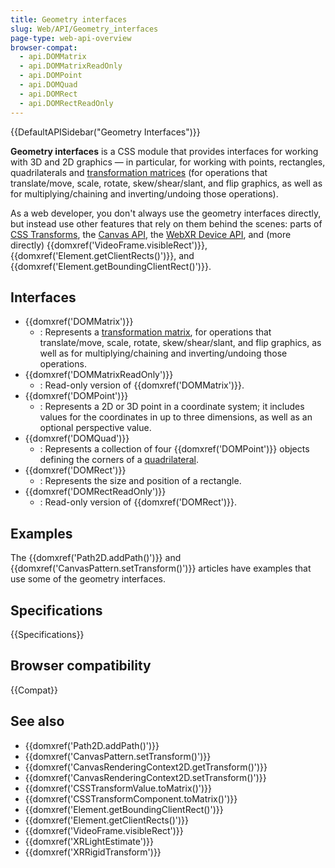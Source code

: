 ```yaml
---
title: Geometry interfaces
slug: Web/API/Geometry_interfaces
page-type: web-api-overview
browser-compat:
  - api.DOMMatrix
  - api.DOMMatrixReadOnly
  - api.DOMPoint
  - api.DOMQuad
  - api.DOMRect
  - api.DOMRectReadOnly
---
```


{{DefaultAPISidebar("Geometry Interfaces")}}

**Geometry interfaces** is a CSS module that provides interfaces for working with 3D and 2D graphics — in particular, for working with points, rectangles, quadrilaterals and [transformation matrices](/en-US/docs/Web/API/WebGL_API/Matrix_math_for_the_web#transformation_matrices) (for operations that translate/move, scale, rotate, skew/shear/slant, and flip graphics, as well as for multiplying/chaining and inverting/undoing those operations).

As a web developer, you don't always use the geometry interfaces directly, but instead use other features that rely on them behind the scenes: parts of [CSS Transforms](/en-US/docs/Web/CSS/CSS_Transforms), the [Canvas API](/en-US/docs/Web/API/Canvas_API), the [WebXR Device API](/en-US/docs/Web/API/WebXR_Device_API), and (more directly) {{domxref('VideoFrame.visibleRect')}}, {{domxref('Element.getClientRects()')}}, and {{domxref('Element.getBoundingClientRect()')}}.

## Interfaces

- {{domxref('DOMMatrix')}}
  - : Represents a [transformation matrix](/en-US/docs/Web/API/WebGL_API/Matrix_math_for_the_web#transformation_matrices), for operations that translate/move, scale, rotate, skew/shear/slant, and flip graphics, as well as for multiplying/chaining and inverting/undoing those operations.
- {{domxref('DOMMatrixReadOnly')}}
  - : Read-only version of {{domxref('DOMMatrix')}}.
- {{domxref('DOMPoint')}}
  - : Represents a 2D or 3D point in a coordinate system; it includes values for the coordinates in up to three dimensions, as well as an optional perspective value.
- {{domxref('DOMQuad')}}
  - : Represents a collection of four {{domxref('DOMPoint')}} objects defining the corners of a [quadrilateral](https://en.wikipedia.org/wiki/Quadrilateral).
- {{domxref('DOMRect')}}
  - : Represents the size and position of a rectangle.
- {{domxref('DOMRectReadOnly')}}
  - : Read-only version of {{domxref('DOMRect')}}.

## Examples

The {{domxref('Path2D.addPath()')}} and {{domxref('CanvasPattern.setTransform()')}} articles have examples that use some of the geometry interfaces.

## Specifications

{{Specifications}}

## Browser compatibility

{{Compat}}

## See also

- {{domxref('Path2D.addPath()')}}
- {{domxref('CanvasPattern.setTransform()')}}
- {{domxref('CanvasRenderingContext2D.getTransform()')}}
- {{domxref('CanvasRenderingContext2D.setTransform()')}}
- {{domxref('CSSTransformValue.toMatrix()')}}
- {{domxref('CSSTransformComponent.toMatrix()')}}
- {{domxref('Element.getBoundingClientRect()')}}
- {{domxref('Element.getClientRects()')}}
- {{domxref('VideoFrame.visibleRect')}}
- {{domxref('XRLightEstimate')}}
- {{domxref('XRRigidTransform')}}
